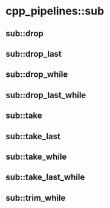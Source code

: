 # cpp_pipelines::sub

## sub::drop

## sub::drop_last

## sub::drop_while

## sub::drop_last_while

## sub::take

## sub::take_last

## sub::take_while

## sub::take_last_while

## sub::trim_while
